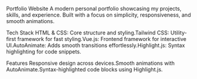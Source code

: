 Portfolio Website
A modern personal portfolio showcasing my projects, skills, and experience. Built with a focus on simplicity, responsiveness, and smooth animations.

Tech Stack
HTML & CSS: Core structure and styling.Tailwind CSS: Utility-first framework for fast styling.Vue.js: Frontend framework for interactive UI.AutoAnimate: Adds smooth transitions effortlessly.Highlight.js: Syntax highlighting for code snippets.

Features
Responsive design across devices.Smooth animations with AutoAnimate.Syntax-highlighted code blocks using Highlight.js.

